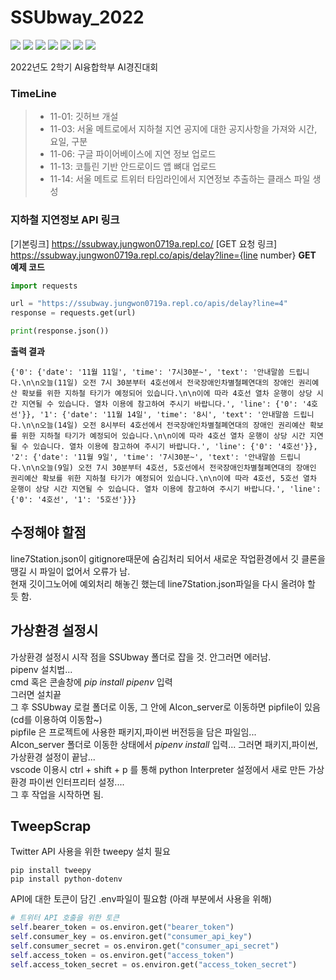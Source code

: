 # SSUbway_2022
<img src="https://img.shields.io/github/issues-pr-raw/PKTOSE/SSUbway_2022"> <img src="https://img.shields.io/github/issues-pr-closed-raw/PKTOSE/SSUbway_2022"> <img src="https://img.shields.io/github/forks/PKTOSE/SSUbway_2022"> <img src="https://img.shields.io/github/stars/PKTOSE/SSUbway_2022"> <img src="https://img.shields.io/github/license/PKTOSE/SSUbway_2022"> <img src="https://img.shields.io/badge/Python-3776AB?style=flat&logo=Python&logoColor=white"/>
<img src="https://img.shields.io/badge/Kotlin-7F52FF?style=flat&logo=Kotlin&logoColor=FFFFFF"/>

2022년도 2학기 AI융합학부 AI경진대회

### TimeLine
> - 11-01: 깃허브 개설 
> - 11-03: 서울 메트로에서 지하철 지연 공지에 대한 공지사항을 가져와 시간, 요일, 구분
> - 11-06: 구글 파이어베이스에 지연 정보 업로드
> - 11-13: 코틀린 기반 안드로이드 앱 뼈대 업로드
> - 11-14: 서울 메트로 트위터 타임라인에서 지연정보 추출하는 클래스 파일 생성

### 지하철 지연정보 API 링크
[기본링크] https://ssubway.jungwon0719a.repl.co/
[GET 요청 링크] https://ssubway.jungwon0719a.repl.co/apis/delay?line={line number}
__GET 예제 코드__
```python
import requests

url = "https://ssubway.jungwon0719a.repl.co/apis/delay?line=4"
response = requests.get(url)

print(response.json())
```
__출력 결과__
```
{'0': {'date': '11월 11일', 'time': '7시30분~', 'text': '안내말씀 드립니다.\n\n오늘(11일) 오전 7시 30분부터 4호선에서 전국장애인차별철폐연대의 장애인 권리예산 확보를 위한 지하철 타기가 예정되어 있습니다.\n\n이에 따라 4호선 열차 운행이 상당 시간 지연될 수 있습니다. 열차 이용에 참고하여 주시기 바랍니다.', 'line': {'0': '4호선'}}, '1': {'date': '11월 14일', 'time': '8시', 'text': '안내말씀 드립니다.\n\n오늘(14일) 오전 8시부터 4호선에서 전국장애인차별철폐연대의 장애인 권리예산 확보를 위한 지하철 타기가 예정되어 있습니다.\n\n이에 따라 4호선 열차 운행이 상당 시간 지연될 수 있습니다. 열차 이용에 참고하여 주시기 바랍니다.', 'line': {'0': '4호선'}}, '2': {'date': '11월 9일', 'time': '7시30분~', 'text': '안내말씀 드립니다.\n\n오늘(9일) 오전 7시 30분부터 4호선, 5호선에서 전국장애인차별철폐연대의 장애인 권리예산 확보를 위한 지하철 타기가 예정되어 있습니다.\n\n이에 따라 4호선, 5호선 열차 운행이 상당 시간 지연될 수 있습니다. 열차 이용에 참고하여 주시기 바랍니다.', 'line': {'0': '4호선', '1': '5호선'}}}

```

## 수정해야 할점
line7Station.json이 gitignore때문에 숨김처리 되어서 새로운 작업환경에서 깃 클론을 땡길 시 파일이 없어서 오류가 남.   
현재 깃이그노어에 예외처리 해놓긴 했는데 line7Station.json파일을 다시 올려야 할 듯 함.   

## 가상환경 설정시   
가상환경 설정시 시작 점을 SSUbway 폴더로 잡을 것. 안그러면 에러남.   
pipenv 설치법...   
cmd 혹은 콘솔창에 *pip install pipenv* 입력   
그러면 설치끝   
그 후 SSUbway 로컬 폴더로 이동, 그 안에 AIcon_server로 이동하면 pipfile이 있음(cd를 이용하여 이동함~)   
pipfile 은 프로젝트에 사용한 패키지,파이썬 버전등을 담은 파일임...   
AIcon_server 폴더로 이동한 상태에서 *pipenv install* 입력...
그러면 패키지,파이썬, 가상환경 설정이 끝남...   
vscode 이용시 ctrl + shift + p 를 통해 python Interpreter 설정에서 새로 만든 가상환경 파이썬 인터프리터 설정....   
그 후 작업을 시작하면 됨.

## TweepScrap
Twitter API 사용을 위한 tweepy 설치 필요
```angular2html
pip install tweepy
pip install python-dotenv
```
API에 대한 토큰이 담긴 .env파일이 필요함 (아래 부분에서 사용을 위해)
```python
# 트위터 API 호출을 위한 토큰
self.bearer_token = os.environ.get("bearer_token")
self.consumer_key = os.environ.get("consumer_api_key")
self.consumer_secret = os.environ.get("consumer_api_secret")
self.access_token = os.environ.get("access_token")
self.access_token_secret = os.environ.get("access_token_secret")
```
